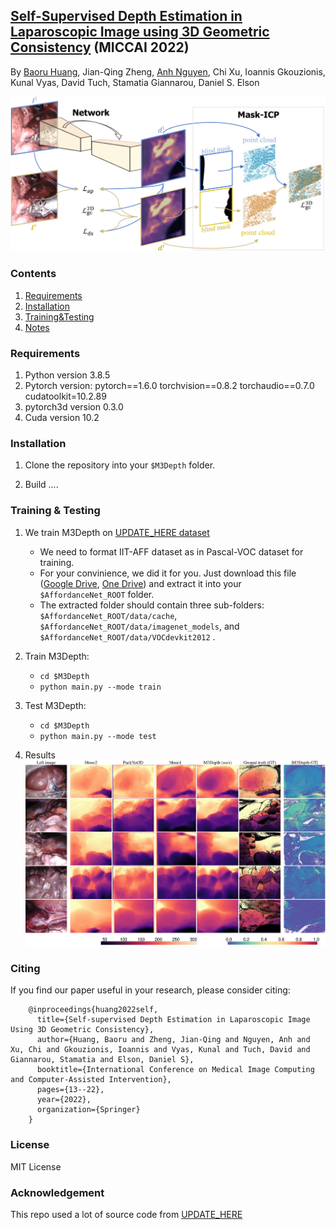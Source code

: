 ## [Self-Supervised Depth Estimation in Laparoscopic Image using 3D Geometric Consistency](https://arxiv.org/abs/2208.08407) (MICCAI 2022)
By [Baoru Huang](https://baoru.netlify.app/), Jian-Qing Zheng, [Anh Nguyen](https://www.csc.liv.ac.uk/~anguyen), Chi Xu, Ioannis Gkouzionis, Kunal Vyas, David Tuch, Stamatia Giannarou, Daniel S. Elson

![image](https://raw.githubusercontent.com/br0202/M3Depth/master/vis/frameworks.png?token=GHSAT0AAAAAABMPJV2MLNUFGOSAELKWI5CQY2RTS7Q "m3depth")

### Contents
1. [Requirements](#requirements)
2. [Installation](#installation)
3. [Training&Testing](#training)
4. [Notes](#notes)


### Requirements

1. Python version 3.8.5
2. Pytorch version: pytorch==1.6.0 torchvision==0.8.2 torchaudio==0.7.0 cudatoolkit=10.2.89
3. pytorch3d version 0.3.0
2. Cuda version 10.2

### Installation

1. Clone the repository into your `$M3Depth` folder.
	
	
2. Build ....

	
### Training & Testing

1. We train M3Depth on [UPDATE_HERE dataset](https://sites.google.com/site/iitaffdataset/)
	- We need to format IIT-AFF dataset as in Pascal-VOC dataset for training.
	- For your convinience, we did it for you. Just download this file ([Google Drive](https://drive.google.com/file/d/0Bx3H_TbKFPCjV09MbkxGX0k1ZEU/view?usp=sharing), [One Drive](https://studenthcmusedu-my.sharepoint.com/:u:/g/personal/nqanh_mso_hcmus_edu_vn/EXQok71Y2kFAmhaabY2TQO8BFIO1AqqH5GcMOfPqgn_q2g?e=7rH3Kd)) and extract it into your `$AffordanceNet_ROOT` folder.
	- The extracted folder should contain three sub-folders: `$AffordanceNet_ROOT/data/cache`, `$AffordanceNet_ROOT/data/imagenet_models`, and `$AffordanceNet_ROOT/data/VOCdevkit2012` .

2. Train M3Depth:
	- `cd $M3Depth`
	- `python main.py --mode train`
	

3. Test M3Depth:
    - `cd $M3Depth`
    - `python main.py --mode test`

4. Results
![image](https://raw.githubusercontent.com/br0202/M3Depth/master/vis/quan_results.png?token=GHSAT0AAAAAABMPJV2M2JD5LX4WWTGKP2YWY2RTR7A "results")


### Citing 

If you find our paper useful in your research, please consider citing:

        @inproceedings{huang2022self,
          title={Self-supervised Depth Estimation in Laparoscopic Image Using 3D Geometric Consistency},
          author={Huang, Baoru and Zheng, Jian-Qing and Nguyen, Anh and Xu, Chi and Gkouzionis, Ioannis and Vyas, Kunal and Tuch, David and Giannarou, Stamatia and Elson, Daniel S},
          booktitle={International Conference on Medical Image Computing and Computer-Assisted Intervention},
          pages={13--22},
          year={2022},
          organization={Springer}
        }


### License
MIT License

### Acknowledgement
This repo used a lot of source code from [UPDATE_HERE](https://github.com/rbgirshick/UPDATE_LINK)
